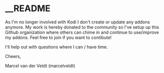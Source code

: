 # __README

As I'm no longer involved with Kodi I don't create or update any addons anymore.
My work is hereby donated to the community so I've setup up this Github organization where others can chime in and continue to use/improve my addons. Feel free to join if you want to contibute!

I'll help out with questions where I can / have time.

Cheers,

Marcel van der Veldt (marcelveldt)
